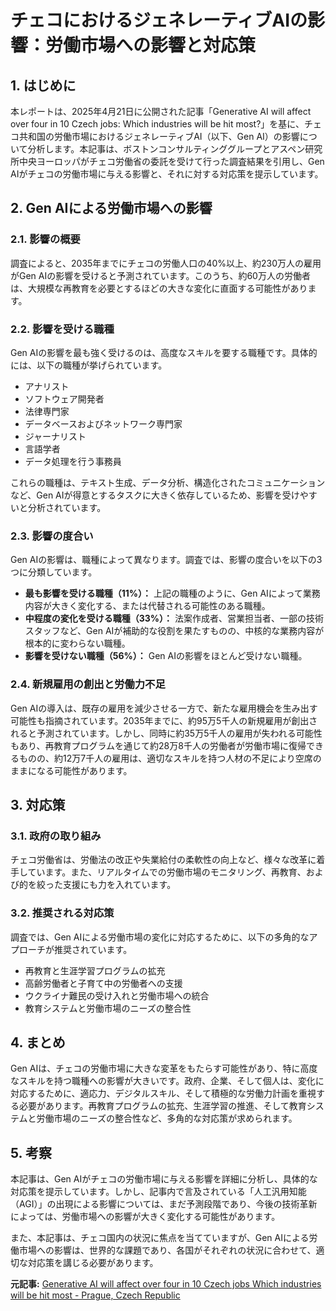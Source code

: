 # チェコにおけるジェネレーティブAIの影響：労働市場への影響と対応策

## 1. はじめに

本レポートは、2025年4月21日に公開された記事「Generative AI will affect over four in 10 Czech jobs: Which industries will be hit most?」を基に、チェコ共和国の労働市場におけるジェネレーティブAI（以下、Gen AI）の影響について分析します。本記事は、ボストンコンサルティンググループとアスペン研究所中央ヨーロッパがチェコ労働省の委託を受けて行った調査結果を引用し、Gen AIがチェコの労働市場に与える影響と、それに対する対応策を提示しています。

## 2. Gen AIによる労働市場への影響

### 2.1. 影響の概要

調査によると、2035年までにチェコの労働人口の40%以上、約230万人の雇用がGen AIの影響を受けると予測されています。このうち、約60万人の労働者は、大規模な再教育を必要とするほどの大きな変化に直面する可能性があります。

### 2.2. 影響を受ける職種

Gen AIの影響を最も強く受けるのは、高度なスキルを要する職種です。具体的には、以下の職種が挙げられています。

* アナリスト
* ソフトウェア開発者
* 法律専門家
* データベースおよびネットワーク専門家
* ジャーナリスト
* 言語学者
* データ処理を行う事務員

これらの職種は、テキスト生成、データ分析、構造化されたコミュニケーションなど、Gen AIが得意とするタスクに大きく依存しているため、影響を受けやすいと分析されています。

### 2.3. 影響の度合い

Gen AIの影響は、職種によって異なります。調査では、影響の度合いを以下の3つに分類しています。

* **最も影響を受ける職種（11%）：** 上記の職種のように、Gen AIによって業務内容が大きく変化する、または代替される可能性のある職種。
* **中程度の変化を受ける職種（33%）：** 法案作成者、営業担当者、一部の技術スタッフなど、Gen AIが補助的な役割を果たすものの、中核的な業務内容が根本的に変わらない職種。
* **影響を受けない職種（56%）：** Gen AIの影響をほとんど受けない職種。

### 2.4. 新規雇用の創出と労働力不足

Gen AIの導入は、既存の雇用を減少させる一方で、新たな雇用機会を生み出す可能性も指摘されています。2035年までに、約95万5千人の新規雇用が創出されると予測されています。しかし、同時に約35万5千人の雇用が失われる可能性もあり、再教育プログラムを通じて約28万8千人の労働者が労働市場に復帰できるものの、約12万7千人の雇用は、適切なスキルを持つ人材の不足により空席のままになる可能性があります。

## 3. 対応策

### 3.1. 政府の取り組み

チェコ労働省は、労働法の改正や失業給付の柔軟性の向上など、様々な改革に着手しています。また、リアルタイムでの労働市場のモニタリング、再教育、および的を絞った支援にも力を入れています。

### 3.2. 推奨される対応策

調査では、Gen AIによる労働市場の変化に対応するために、以下の多角的なアプローチが推奨されています。

* 再教育と生涯学習プログラムの拡充
* 高齢労働者と子育て中の労働者への支援
* ウクライナ難民の受け入れと労働市場への統合
* 教育システムと労働市場のニーズの整合性

## 4. まとめ

Gen AIは、チェコの労働市場に大きな変革をもたらす可能性があり、特に高度なスキルを持つ職種への影響が大きいです。政府、企業、そして個人は、変化に対応するために、適応力、デジタルスキル、そして積極的な労働力計画を重視する必要があります。再教育プログラムの拡充、生涯学習の推進、そして教育システムと労働市場のニーズの整合性など、多角的な対応策が求められます。

## 5. 考察

本記事は、Gen AIがチェコの労働市場に与える影響を詳細に分析し、具体的な対応策を提示しています。しかし、記事内で言及されている「人工汎用知能（AGI）」の出現による影響については、まだ予測段階であり、今後の技術革新によっては、労働市場への影響が大きく変化する可能性があります。

また、本記事は、チェコ国内の状況に焦点を当てていますが、Gen AIによる労働市場への影響は、世界的な課題であり、各国がそれぞれの状況に合わせて、適切な対応策を講じる必要があります。


**元記事:** [Generative AI will affect over four in 10 Czech jobs Which industries will be hit most - Prague, Czech Republic](https://www.expats.cz/czech-news/article/generative-ai-will-affect-over-four-in-10-czech-jobs-which-industries-will-be-hit-most)